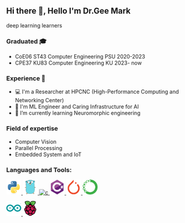 ## Hi there 👋, Hello I'm Dr.Gee Mark
deep learning learners

### Graduated 🎓
- CoE06 ST43 Computer Engineering PSU 2020-2023
- CPE37 KU83 Computer Engineering KU  2023- now
### Experience 🔅
- 💻 I'm a Researcher at HPCNC (High-Performance Computing and Networking Center) 
- 📘 I'm ML Engineer and Caring Infrastructure for AI
- 🌱 I’m currently learning Neuromorphic engineering

### Field of expertise
- Computer Vision
- Parallel Processing
- Embedded System and IoT
  
<p align="left"></p>
<h3 align="left">Languages and Tools:</h3>
<p align="left"> 
<a href="https://www.python.org" target="_blank" rel="noreferrer"> <img src="https://raw.githubusercontent.com/devicons/devicon/master/icons/python/python-original.svg" alt="python" width="40" height="40"/> </a>
<a href="https://golang.org" target="_blank" rel="noreferrer"> <img src="https://raw.githubusercontent.com/devicons/devicon/master/icons/go/go-original.svg" alt="go" width="40" height="40"/> </a>
<a href="https://www.cprogramming.com/" target="_blank" rel="noreferrer"> <img src="https://cdn.jsdelivr.net/gh/devicons/devicon@latest/icons/c/c-original.svg" alt="c" width="40" height="40"/> </a> <a href="https://www.w3schools.com/cs/" target="_blank" rel="noreferrer"> <img src="https://raw.githubusercontent.com/devicons/devicon/master/icons/csharp/csharp-original.svg" alt="csharp" width="40" height="40"/> </a>
<a href="https://pytorch.org/" target="_blank" rel="noreferrer"> <img src="https://raw.githubusercontent.com/devicons/devicon/master/icons/pytorch/pytorch-original.svg" alt="pytorch" width="40" height="40"/> </a>
<a href="https://anaconda.org/" target="_blank" rel="noreferrer"> <img src="https://raw.githubusercontent.com/devicons/devicon/master/icons/anaconda/anaconda-original.svg" alt="conda" width="40" height="40"/> </a>

<a href="https://www.arduino.cc/" target="_blank" rel="noreferrer"> <img src="https://raw.githubusercontent.com/devicons/devicon/master/icons/arduino/arduino-original.svg" alt="arduino" width="40" height="40"/> </a><a href="" target="_blank" rel="noreferrer"> <img src="https://raw.githubusercontent.com/devicons/devicon/master/icons/raspberrypi/raspberrypi-original.svg" alt="rasberrypi" width="40" height="40"/> </a>



####
</p>

